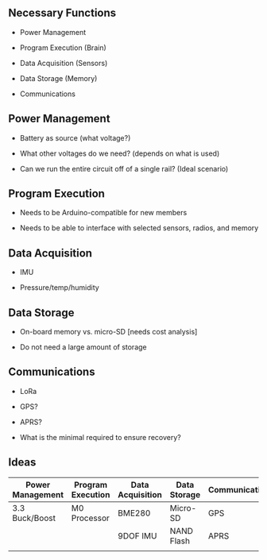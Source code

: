 ## Necessary Functions
* Power Management

* Program Execution (Brain)

* Data Acquisition (Sensors)

* Data Storage (Memory)

* Communications

## Power Management
* Battery as source (what voltage?)

* What other voltages do we need? (depends on what is used)

* Can we run the entire circuit off of a single rail? (Ideal scenario)

## Program Execution
* Needs to be Arduino-compatible for new members

* Needs to be able to interface with selected sensors, radios, and memory

## Data Acquisition
* IMU

* Pressure/temp/humidity

## Data Storage
* On-board memory vs. micro-SD [needs cost analysis]

* Do not need a large amount of storage

## Communications
* LoRa

* GPS?

* APRS?

* What is the minimal required to ensure recovery?

## Ideas

| Power Management | Program Execution | Data Acquisition | Data Storage | Communications |
|------------------|-------------------|------------------|--------------|----------------|
| 3.3 Buck/Boost   | M0 Processor      | BME280           | Micro-SD     | GPS            |
|                  |                   | 9DOF IMU         | NAND Flash   | APRS           |
|                  |                   |                  |              |                |